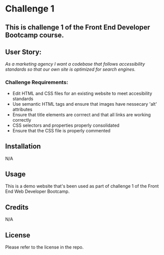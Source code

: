 # Challenge 1

## This is challenge 1 of the Front End Developer Bootcamp course.

## User Story:

*As a marketing agency I want a codebase that follows accessibility standards so that our own site is optimized for search engines.*

### Challenge Requirements:

- Edit HTML and CSS files for an existing website to meet accesibility standards
- Use semantic HTML tags and ensure that images have nessecary 'alt' attributes
- Ensure that title elements are corrrect and that all links are working correctly
- CSS selectors and properties properly consolidated
- Ensure that the CSS file is properly commented


## Installation

N/A

## Usage

This is a demo website that's been used as part of challenge 1 of the Front End Web Developer Bootcamp.

## Credits

N/A

## License

Please refer to the license in the repo.



